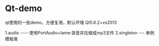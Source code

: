 # Qt-demo
qt使用的一些demo，方便复用，默认环境 Qt5.6.2+vs2013

1.audio  ----   使用PortAudio+lame:录音并压缩成mp3文件
2.singleton --- 单例模板类

